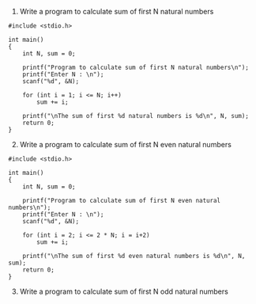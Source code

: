 1. Write a program to calculate sum of first N natural numbers
```
#include <stdio.h>

int main()
{
    int N, sum = 0;

    printf("Program to calculate sum of first N natural numbers\n");
    printf("Enter N : \n");
    scanf("%d", &N);

    for (int i = 1; i <= N; i++)
        sum += i;
    
    printf("\nThe sum of first %d natural numbers is %d\n", N, sum);
    return 0;
}
```
2. Write a program to calculate sum of first N even natural numbers
```
#include <stdio.h>

int main()
{
    int N, sum = 0;

    printf("Program to calculate sum of first N even natural numbers\n");
    printf("Enter N : \n");
    scanf("%d", &N);

    for (int i = 2; i <= 2 * N; i = i+2)
        sum += i;
    
    printf("\nThe sum of first %d even natural numbers is %d\n", N, sum);
    return 0;
}
```
3. Write a program to calculate sum of first N odd natural numbers
